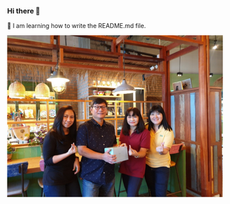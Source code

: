 ### Hi there 👋
🤔 I am learning how to write the README.md file.
<!--
**YuthanaR/YuthanaR** is a ✨ _special_ ✨ repository because its `README.md` (this file) appears on your GitHub profile.

Here are some ideas to get you started:

- 🔭 I’m currently working on ...
- 🌱 I’m currently learning ...
- 👯 I’m looking to collaborate on ...
- 🤔 I’m looking for help with ...
- 💬 Ask me about ...
- 📫 How to reach me: ...
- 😄 Pronouns: ...
- ⚡ Fun fact: ...
-->
<picture>
 <source media="(prefers-color-scheme: dark)" srcset="[https://github.com/YuthanaR/YuthanaR/blob/main/1.jpg">
 <source media="(prefers-color-scheme: light)" srcset="https://github.com/YuthanaR/YuthanaR/blob/main/1.jpg">
 <img alt="YOUR-ALT-TEXT" src="https://github.com/YuthanaR/YuthanaR/blob/main/1.jpg">
</picture>

